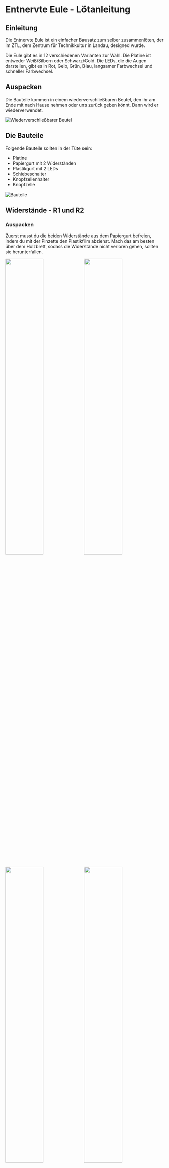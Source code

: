 # Entnervte Eule - Lötanleitung

## Einleitung
Die Entnervte Eule ist ein einfacher Bausatz zum selber zusammenlöten, der im ZTL, dem Zentrum für Technikkultur in Landau, designed wurde.

Die Eule gibt es in 12 verschiedenen Varianten zur Wahl.
Die Platine ist entweder Weiß/Silbern oder Schwarz/Gold.
Die LEDs, die die Augen darstellen, gibt es in Rot, Gelb, Grün, Blau, langsamer Farbwechsel und schneller Farbwechsel.

## Auspacken

Die Bauteile kommen in einem wiederverschließbaren Beutel, den ihr am Ende mit nach Hause nehmen oder uns zurück geben könnt. Dann wird er wiederverwendet.

![](doc/detailed-docu-pics/IMG_0131.JPG "Wiederverschließbarer Beutel")

## Die Bauteile

Folgende Bauteile sollten in der Tüte sein:

- Platine
- Papiergurt mit 2 Widerständen
- Plastikgurt mit 2 LEDs
- Schiebeschalter
- Knopfzellenhalter
- Knopfzelle


![](doc/detailed-docu-pics/IMG_0133.JPG "Bauteile")

## Widerstände - R1 und R2

### Auspacken

Zuerst musst du die beiden Widerstände aus dem Papiergurt befreien, indem du mit der Pinzette den Plastikfilm abziehst. Mach das am besten über dem Holzbrett, sodass die Widerstände nicht verloren gehen, sollten sie herunterfallen.

<p float="left">
  <img src="doc/detailed-docu-pics/IMG_0135.JPG" width="49%" />
  <img src="doc/detailed-docu-pics/IMG_0136.JPG" width="49%" />
</p>

<p float="left">
  <img src="doc/detailed-docu-pics/IMG_0137.JPG" width="49%" />
  <img src="doc/detailed-docu-pics/IMG_0138.JPG" width="49%" />
</p>

### Vorverzinnen

Nun musst du eins der beiden Pads von R1 vorverzinnen. Dazu setzt du die Spitze des Lötkolbens auf das Pad und fügst Lötzinn hinzu bis es schmilzt und sich ein kleiner Hügel auf dem Pad bildet. 

Bitte lass das zweite Pad noch frei.

<p float="left">
  <img src="doc/detailed-docu-pics/IMG_0139.JPG" width="49%" />
  <img src="doc/detailed-docu-pics/IMG_0140.JPG" width="49%" />
</p>

Das Gleiche machst du bei R2.

<p float="left">
  <img src="doc/detailed-docu-pics/IMG_0141.JPG" width="49%" />
  <img src="doc/detailed-docu-pics/IMG_0142.JPG" width="49%" />
</p>

### Bauteile platzieren

Nimm die Pinzette in deine schwache Hand und den Lötkolben in die starke. Du musst das Lötzinn vom Vorverzinnen auf einem der Pads erneut aufschmelzen und einen Widerstand mit der Pinzette von der Seite hineinschieben. Ist der Widerstand korrekt platziert, nimmst du den Lötkolben weg und wartest ein paar Sekunden, bis das Lötzinn wieder fest ist. Dann kannst du das Bauteil mit der Pinzette loslassen.

<p float="left">
  <img src="doc/detailed-docu-pics/IMG_0143.JPG" width="49%" />
  <img src="doc/detailed-docu-pics/IMG_0144.JPG" width="49%" />
</p>

Das Gleiche wiederholst du für den zweiten Widerstand.

<p float="left">
  <img src="doc/detailed-docu-pics/IMG_0145.JPG" width="49%" />
</p>

### Bauteile festlöten

Jetzt sind die Widerstände nur auf einer Seite verbunden. Mit dem Lötzinn und dem Lötkolben musst du auch noch die andere Seite verlöten.

<p float="left">
  <img src="doc/detailed-docu-pics/IMG_0146.JPG" width="49%" />
  <img src="doc/detailed-docu-pics/IMG_0147.JPG" width="49%" />
</p>

<p float="left">
  <img src="doc/detailed-docu-pics/IMG_0148.JPG" width="49%" />
  <img src="doc/detailed-docu-pics/IMG_0149.JPG" width="49%" />
</p>

## LEDs - D1 und D2

### Auspacken

Nun musst du die beiden LEDs aus dem Plastikgurt heraus holen.

<p float="left">
  <img src="doc/detailed-docu-pics/IMG_0150.JPG" width="49%" />
  <img src="doc/detailed-docu-pics/IMG_0151.JPG" width="49%" />
</p>

Die LEDs haben einen Pfeil, der anzeigt in welcher Orientierung sie aufgelötet werden müssen. Je nach Farbe der LED kann der Pfeil unterschiedlich aussehen.

<p float="left">
  <img src="doc/detailed-docu-pics/IMG_0152.JPG" width="49%" />
  <img src="doc/detailed-docu-pics/IMG_0186.JPG" width="49%" />
</p>

### Vorverzinnen

Verzinne ein Pad von D1.

<p float="left">
  <img src="doc/detailed-docu-pics/IMG_0154.JPG" width="49%" />
  <img src="doc/detailed-docu-pics/IMG_0155.JPG" width="49%" />
</p>

Das Gleiche machst du bei D2.

<p float="left">
  <img src="doc/detailed-docu-pics/IMG_0156.JPG" width="49%" />
  <img src="doc/detailed-docu-pics/IMG_0157.JPG" width="49%" />
</p>

### Bauteile platzieren

Da wir die LEDs "auf dem Kopf" auflöten, geht das ein bisschen schwieriger als bei den Widerständen, vom Prinzip ist es aber das Gleiche. Befestige zu erst D1. Achte darauf, dass der Pfeil auf der LED in die gleiche Richtung zeigt wie der Pfeil auf der Platine. In Richtung Kopf der Eule.

<p float="left">
  <img src="doc/detailed-docu-pics/IMG_0158.JPG" width="49%" />
  <img src="doc/detailed-docu-pics/IMG_0159.JPG" width="49%" />
</p>

Das Gleiche wiederholst du für D2.

<p float="left">
  <img src="doc/detailed-docu-pics/IMG_0160.JPG" width="49%" />
  <img src="doc/detailed-docu-pics/IMG_0161.JPG" width="49%" />
</p>

### Bauteile festlöten

Verlöte jetzt die andere Seite von D1 und D2

<p float="left">
  <img src="doc/detailed-docu-pics/IMG_0162.JPG" width="49%" />
  <img src="doc/detailed-docu-pics/IMG_0163.JPG" width="49%" />
</p>

<p float="left">
  <img src="doc/detailed-docu-pics/IMG_0164.JPG" width="49%" />
  <img src="doc/detailed-docu-pics/IMG_0165.JPG" width="49%" />
</p>

## Schiebeschalter - SW1

### Vorverzinnen

Verzinne exakt nur ein Pad von SW1. Wirklich. Nur eins.

<p float="left">
  <img src="doc/detailed-docu-pics/IMG_0166.JPG" width="49%" />
  <img src="doc/detailed-docu-pics/IMG_0167.JPG" width="49%" />
</p>

### Bauteil platzieren

Nimm den Schalter wie gehabt mit der Pinzette. Schmelze das Lötzinn auf und schiebe den Schalter mit einem Beinchen in das flüssige Lötzinn.

<p float="left">
  <img src="doc/detailed-docu-pics/IMG_0168.JPG" width="49%" />
  <img src="doc/detailed-docu-pics/IMG_0169.JPG" width="49%" />
</p>

### Bauteil festlöten

Befestige die restlichen Beinchen

<p float="left">
  <img src="doc/detailed-docu-pics/IMG_0170.JPG" width="49%" />
  <img src="doc/detailed-docu-pics/IMG_0171.JPG" width="49%" />
</p>

## Knopfzellenhalter - BT1

### Vorverzinnen

Verzinne ein Pad des Knopfzellenhalters

<p float="left">
  <img src="doc/detailed-docu-pics/IMG_0172.JPG" width="49%" />
  <img src="doc/detailed-docu-pics/IMG_0173.JPG" width="49%" />
</p>

### Bauteil platzieren

Den Knopfzellenhalter kannst du mit der Hand platzieren.
Drücke mit der Lötkolbenspitze auf das Metallfähnchen bis das darunter liegende Lötzinn aufgeschmolzen ist und der Halter einsinkt.
Achte darauf den Halter richtig herum anzulöten. Eine Ecke des Halters ist abgeschrägt. Diese Schräge kannst du auch auf dem Bestückungsdruck sehen.

<p float="left">
  <img src="doc/detailed-docu-pics/IMG_0174.JPG" width="49%" />
</p>

### Bauteil festlöten

Verlöte die zweite Lötfahne des Knopfzellenhalters.

<p float="left">
  <img src="doc/detailed-docu-pics/IMG_0176.JPG" width="49%" />
</p>


## Knopfzelle

### Auspacken

Entferne das Kreppband von der Knopfzelle.

<p float="left">
  <img src="doc/detailed-docu-pics/IMG_0177.JPG" width="49%" />
  <img src="doc/detailed-docu-pics/IMG_0178.JPG" width="49%" />
</p>

### Einlegen

Lege die Knopfzelle mit der glatten Seite nach oben in den Knopfzellenhalter ein. Achte darauf, dass die Knopfzelle unter den kurzen Metallkontakten ist und drücke sie mit dem Daumen ein, bis sie einrastet.

<p float="left">
  <img src="doc/detailed-docu-pics/IMG_0179.JPG" width="49%" />
  <img src="doc/detailed-docu-pics/IMG_0180.JPG" width="49%" />
</p>

<p float="left">
  <img src="doc/detailed-docu-pics/IMG_0181.JPG" width="49%" />
</p>

### Anschalten und ausprobieren

Wenn du den Schalter auf On stellst, sollten beide LEDs leuchten.

<p float="left">
  <img src="doc/detailed-docu-pics/IMG_0182.JPG" width="49%" />
  <img src="doc/detailed-docu-pics/IMG_0183.JPG" width="49%" />
</p>
